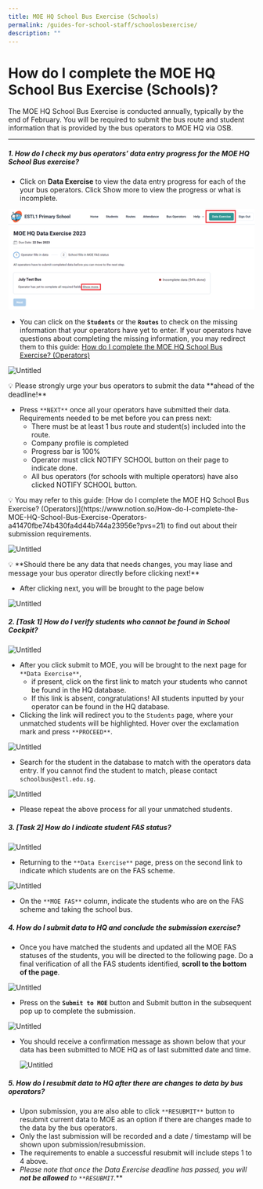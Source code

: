 ```yaml
---
title: MOE HQ School Bus Exercise (Schools)
permalink: /guides-for-school-staff/schoolosbexercise/
description: ""
---
```

How do I complete the MOE HQ School Bus Exercise (Schools)?
===========================================================

The MOE HQ School Bus Exercise is conducted annually, typically by the end of February. You will be required to submit the bus route and student information that is provided by the bus operators to MOE HQ via OSB.

* * *

##### 1\. How do I check my bus operators’ data entry progress for the MOE HQ School Bus exercise?


*   Click on **Data Exercise** to view the data entry progress for each of the your bus operators. Click Show more to view the progress or what is incomplete.

![](/images/School/MOE%20HQ%20Data%20Exercise/school-click%20on%20data%20exercise.png)

*   You can click on the **`Students`** or the **`Routes`** to check on the missing information that your operators have yet to enter. If your operators have questions about completing the missing information, you may redirect them to this guide: [How do I complete the MOE HQ School Bus Exercise? (Operators)](https://www.notion.so/How-do-I-complete-the-MOE-HQ-School-Bus-Exercise-Operators-a41470fbe74b430fa4d44b744a23956e?pvs=21)

![Untitled](https://s3-us-west-2.amazonaws.com/secure.notion-static.com/bc881b32-98b8-4b6e-9a72-b7242a06663d/Untitled.png)

<aside> 💡 Please strongly urge your bus operators to submit the data **ahead of the deadline!**

</aside>

*   Press `**NEXT**` once all your operators have submitted their data. Requirements needed to be met before you can press next:
    *   There must be at least 1 bus route and student(s) included into the route.
    *   Company profile is completed
    *   Progress bar is 100%
    *   Operator must click NOTIFY SCHOOL button on their page to indicate done.
    *   All bus operators (for schools with multiple operators) have also clicked NOTIFY SCHOOL button.

<aside> 💡 You may refer to this guide: [How do I complete the MOE HQ School Bus Exercise? (Operators)](https://www.notion.so/How-do-I-complete-the-MOE-HQ-School-Bus-Exercise-Operators-a41470fbe74b430fa4d44b744a23956e?pvs=21) to find out about their submission requirements.

</aside>

![Untitled](https://s3-us-west-2.amazonaws.com/secure.notion-static.com/87ac8203-817a-4eab-a5d6-bc695d797848/Untitled.png)

<aside> 💡 **Should there be any data that needs changes, you may liase and message your bus operator directly before clicking next!**

</aside>

*   After clicking next, you will be brought to the page below

![Untitled](https://s3-us-west-2.amazonaws.com/secure.notion-static.com/87166d16-da16-4d5f-8283-2c0b3a546f04/Untitled.png)

##### 2\. \[Task 1\] How do I verify students who cannot be found in School Cockpit?

![Untitled](https://s3-us-west-2.amazonaws.com/secure.notion-static.com/631187ce-4522-48f0-a3c8-526e90e6d41f/Untitled.png)

*   After you click submit to MOE, you will be brought to the next page for `**Data Exercise**`,
    *   if present, click on the first link to match your students who cannot be found in the HQ database.
    *   If this link is absent, congratulations! All students inputted by your operator can be found in the HQ database.
*   Clicking the link will redirect you to the `Students` page, where your unmatched students will be highlighted. Hover over the exclamation mark and press `**PROCEED**`.

![Untitled](https://s3-us-west-2.amazonaws.com/secure.notion-static.com/db459d80-4395-49dd-a0ab-4a23dfc172e0/Untitled.png)

*   Search for the student in the database to match with the operators data entry. If you cannot find the student to match, please contact `schoolbus@estl.edu.sg`.

![Untitled](https://s3-us-west-2.amazonaws.com/secure.notion-static.com/ecfcd982-9a1f-44e8-a2a6-23c23e20788d/Untitled.png)

*   Please repeat the above process for all your unmatched students.

##### 3\. \[Task 2\] How do I indicate student FAS status?

![Untitled](https://s3-us-west-2.amazonaws.com/secure.notion-static.com/30cdafd5-942f-42c2-acf6-684871644159/Untitled.png)

*   Returning to the `**Data Exercise**` page, press on the second link to indicate which students are on the FAS scheme.

![Untitled](https://s3-us-west-2.amazonaws.com/secure.notion-static.com/f0e77be3-9048-44c5-b064-e09f8e50c67c/Untitled.png)

*   On the `**MOE FAS**` column, indicate the students who are on the FAS scheme and taking the school bus.

##### 4\. How do I submit data to HQ and conclude the submission exercise?

*   Once you have matched the students and updated all the MOE FAS statuses of the students, you will be directed to the following page. Do a final verification of all the FAS students identified, **scroll to the bottom of the page**.

![Untitled](https://s3-us-west-2.amazonaws.com/secure.notion-static.com/9015b430-51d2-4406-96c0-f824f8eb7a74/Untitled.png)

*   Press on the **`Submit to MOE`** button and Submit button in the subsequent pop up to complete the submission.

![Untitled](https://s3-us-west-2.amazonaws.com/secure.notion-static.com/59efe01e-460c-4d1a-a737-e8c2ce63aae8/Untitled.png)

*   You should receive a confirmation message as shown below that your data has been submitted to MOE HQ as of last submitted date and time.
    
    ![Untitled](https://s3-us-west-2.amazonaws.com/secure.notion-static.com/c11ffecf-e06a-440c-80ae-b23e1ee8c59d/Untitled.png)
    

##### 5\. How do I resubmit data to HQ after there are changes to data by bus operators?

*   Upon submission, you are also able to click `**RESUBMIT**` button to resubmit current data to MOE as an option if there are changes made to the data by the bus operators.
*   Only the last submission will be recorded and a date / timestamp will be shown upon submission/resubmission.
*   The requirements to enable a successful resubmit will include steps 1 to 4 above.
*   _Please note that once the Data Exercise deadline has passed, you will **not be allowed** to `**RESUBMIT`._\*\*